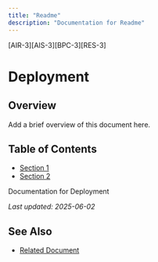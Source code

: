 ```yaml
---
title: "Readme"
description: "Documentation for Readme"
---
```


[AIR-3][AIS-3][BPC-3][RES-3]


<!-- markdownlint-disable MD013 line-length -->

# Deployment

## Overview

Add a brief overview of this document here.

## Table of Contents

- [Section 1](#section-1)
- [Section 2](#section-2)


Documentation for Deployment

*Last updated: 2025-06-02*

## See Also

- [Related Document](#related-document)

